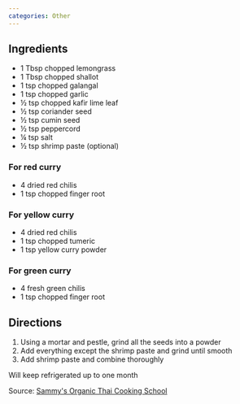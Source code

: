 ```yaml
---
categories: Other
---
```


## Ingredients

 - 1 Tbsp chopped lemongrass
 - 1 Tbsp chopped shallot
 - 1 tsp chopped galangal
 - 1 tsp chopped garlic
 - &frac12; tsp chopped kafir lime leaf
 - &frac12; tsp coriander seed
 - &frac12; tsp cumin seed
 - &frac12; tsp peppercord
 - &frac14; tsp salt
 - &frac12; tsp shrimp paste (optional)

### For red curry
 - 4 dried red chilis
 - 1 tsp chopped finger root

### For yellow curry
- 4 dried red chilis
- 1 tsp chopped tumeric
- 1 tsp yellow curry powder

### For green curry
 - 4 fresh green chilis
 - 1 tsp chopped finger root


## Directions

1. Using a mortar and pestle, grind all the seeds into a powder
2. Add everything except the shrimp paste and grind until smooth
3. Add shrimp paste and combine thoroughly

Will keep refrigerated up to one month

Source: [Sammy's Organic Thai Cooking School](https://www.facebook.com/Sammy-Organic-Thai-Cooking-School-121424394552150/)